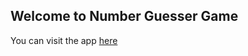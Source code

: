 ## Welcome to Number Guesser Game

You can visit the app [here](https://shubhampal98.github.io/Number-Guesser/app/)
